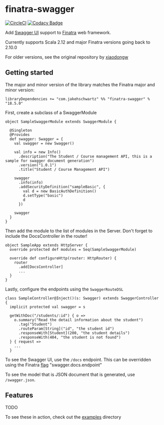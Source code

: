 # finatra-swagger

[![CircleCI](https://circleci.com/gh/jakehschwartz/finatra-swagger/tree/master.svg?style=svg)](https://circleci.com/gh/jakehschwartz/finatra-swagger/tree/master)
[![Codacy Badge](https://api.codacy.com/project/badge/Grade/02f5a150c842471cb8415b6510ed0ab6)](https://www.codacy.com/app/jakehschwartz54/finatra-swagger?utm_source=github.com&amp;utm_medium=referral&amp;utm_content=jakehschwartz/finatra-swagger&amp;utm_campaign=Badge_Grade)

Add [Swagger UI](http://swagger.io/swagger-ui/) support to [Finatra](https://github.com/twitter/finatra) web framework.

Currently supports Scala 2.12 and major Finatra versions going back to 2.10.0 

For older versions, see the original repository by [xiaodongw](https://github.com/xiaodongw/swagger-finatra)

## Getting started

The major and minor version of the library matches the Finatra major and minor version:

    libraryDependencies += "com.jakehschwartz" %% "finatra-swagger" % "18.5.0"

First, create a subclass of a SwaggerModule

    object SampleSwaggerModule extends SwaggerModule {
    
      @Singleton
      @Provides
      def swagger: Swagger = {
        val swagger = new Swagger()
    
        val info = new Info()
          .description("The Student / Course management API, this is a sample for swagger document generation")
          .version("1.0.1")
          .title("Student / Course Management API")
    
        swagger
          .info(info)
          .addSecurityDefinition("sampleBasic", {
            val d = new BasicAuthDefinition()
            d.setType("basic")
            d
          })
    
        swagger
      }
    }

Then add the module to the list of modules in the Server. Don't forget to include the DocsController in the router!

    object SampleApp extends HttpServer {
      override protected def modules = Seq(SampleSwaggerModule)

      override def configureHttp(router: HttpRouter) {
        router
          .add[DocsController]
          ...
      } 
    }

Lastly, configure the endpoints using the `SwaggerRouteDSL`

    class SampleController@Inject()(s: Swagger) extends SwaggerController {
      implicit protected val swagger = s

      getWithDoc("/students/:id") { o =>
        o.summary("Read the detail information about the student")
          .tag("Student")
          .routeParam[String]("id", "the student id")
          .responseWith[Student](200, "the student details")
          .responseWith(404, "the student is not found")
      } { request =>
        ...
      }

To see the Swagger UI, use the `/docs` endpoint. This can be overridden using the Finatra 
[flag](https://twitter.github.io/finatra/user-guide/getting-started/flags.html) "swagger.docs.endpoint"

To see the model that is JSON document that is generated, use `/swagger.json`. 

## Features
TODO

To see these in action, check out the [examples](/examples) directory
